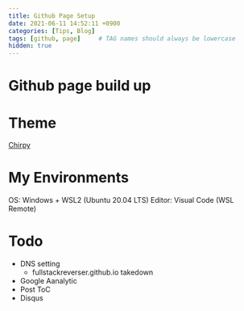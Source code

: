 ```yaml
---
title: Github Page Setup
date: 2021-06-11 14:52:11 +0900
categories: [Tips, Blog]
tags: [github, page]     # TAG names should always be lowercase
hidden: true
---
```


# Github page build up

# Theme
[Chirpy](http://jekyllthemes.org/themes/jekyll-theme-chirpy/)

# My Environments
OS: Windows + WSL2 (Ubuntu 20.04 LTS)
Editor: Visual Code (WSL Remote)

# Todo
- DNS setting
  - fullstackreverser.github.io takedown
- Google Aanalytic
- Post ToC
- Disqus
